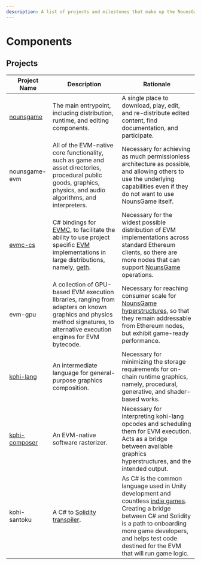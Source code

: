 ```yaml
---
description: A list of projects and milestones that make up the NounsGame ecosystem.
---
```


# Components

## Projects

| Project Name                                              | Description                                                                                                                                                                                                                                                 | Rationale                                                                                                                                                                                                                                                                                  |
| --------------------------------------------------------- | ----------------------------------------------------------------------------------------------------------------------------------------------------------------------------------------------------------------------------------------------------------- | ------------------------------------------------------------------------------------------------------------------------------------------------------------------------------------------------------------------------------------------------------------------------------------------ |
| [nounsgame](https://github.com/wattsyart/nounsgame)       | The main entrypoint, including distribution, runtime, and editing components.                                                                                                                                                                               | A single place to download, play, edit, and re-distribute edited content, find documentation, and participate.                                                                                                                                                                             |
| nounsgame-evm                                             | All of the EVM-native core functionality, such as game and asset directories, procedural public goods, graphics, physics, and audio algorithms, and interpreters.                                                                                           | Necessary for achieving as much permissionless architecture as possible, and allowing others to use the underlying capabilities even if they do not want to use NounsGame itself.                                                                                                          |
| [evmc-cs](https://github.com/wattsyart/evmc-cs)           | C# bindings for [EVMC](https://github.com/ethereum/evmc), to facilitate the ability to use project specific [EVM](https://www.evm.codes/?fork=grayGlacier) implementations in large distributions, namely, [geth](https://github.com/ethereum/go-ethereum). | Necessary for the widest possible distribution of EVM implementations across standard Ethereum clients, so there are more nodes that can support [NounsGame ](https://github.com/wattsyart/nounsgame)operations.                                                                           |
| evm-gpu                                                   | A collection of GPU-based EVM execution libraries, ranging from adapters on known graphics and physics method signatures, to alternative execution engines for EVM bytecode.                                                                                | Necessary for reaching consumer scale for [NounsGame ](https://github.com/wattsyart/nounsgame)[hyperstructures](broken-reference), so that they remain addressable from Ethereum nodes, but exhibit game-ready performance.                                                                |
| [kohi-lang](https://github.com/kohiart/kohi-lang)         | An intermediate language for general-purpose graphics composition.                                                                                                                                                                                          | Necessary for minimizing the storage requirements for on-chain runtime graphics, namely, procedural, generative, and shader-based works.                                                                                                                                                   |
| [kohi-composer](https://github.com/kohiart/kohi-composer) | An EVM-native software rasterizer.                                                                                                                                                                                                                          | Necessary for interpreting kohi-lang opcodes and scheduling them for EVM execution. Acts as a bridge between available graphics hyperstructures, and the intended output.                                                                                                                  |
| kohi-santoku                                              | A C# to [Solidity](https://docs.soliditylang.org/) [transpiler](https://en.wikipedia.org/wiki/Source-to-source\_compiler).                                                                                                                                  | As C# is the common language used in Unity development and countless [indie games](https://en.wikipedia.org/wiki/Indie\_game). Creating a  bridge between C# and Solidity is a path to onboarding more game developers, and helps test code destined for the EVM that will run game logic. |
